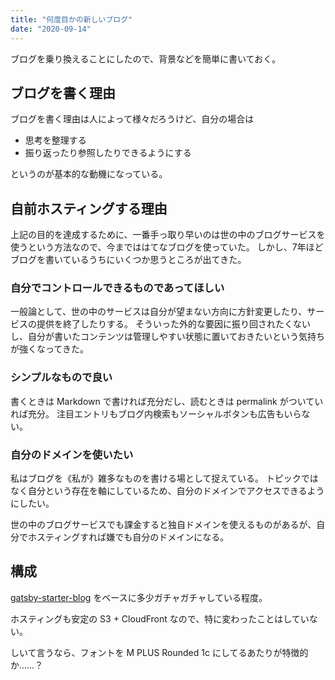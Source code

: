 ```yaml
---
title: "何度目かの新しいブログ"
date: "2020-09-14"
---
```


ブログを乗り換えることにしたので、背景などを簡単に書いておく。

## ブログを書く理由

ブログを書く理由は人によって様々だろうけど、自分の場合は

- 思考を整理する
- 振り返ったり参照したりできるようにする

というのが基本的な動機になっている。

## 自前ホスティングする理由

上記の目的を達成するために、一番手っ取り早いのは世の中のブログサービスを使うという方法なので、今までははてなブログを使っていた。
しかし、7年ほどブログを書いているうちにいくつか思うところが出てきた。

### 自分でコントロールできるものであってほしい

一般論として、世の中のサービスは自分が望まない方向に方針変更したり、サービスの提供を終了したりする。
そういった外的な要因に振り回されたくないし、自分が書いたコンテンツは管理しやすい状態に置いておきたいという気持ちが強くなってきた。

### シンプルなもので良い

書くときは Markdown で書ければ充分だし、読むときは permalink がついていれば充分。
注目エントリもブログ内検索もソーシャルボタンも広告もいらない。

### 自分のドメインを使いたい

私はブログを《私が》雑多なものを書ける場として捉えている。
トピックではなく自分という存在を軸にしているため、自分のドメインでアクセスできるようにしたい。

世の中のブログサービスでも課金すると独自ドメインを使えるものがあるが、自分でホスティングすれば嫌でも自分のドメインになる。

## 構成

[gatsby-starter-blog](https://github.com/gatsbyjs/gatsby-starter-blog) をベースに多少ガチャガチャしている程度。

ホスティングも安定の S3 + CloudFront なので、特に変わったことはしていない。

しいて言うなら、フォントを M PLUS Rounded 1c にしてるあたりが特徴的か……？
